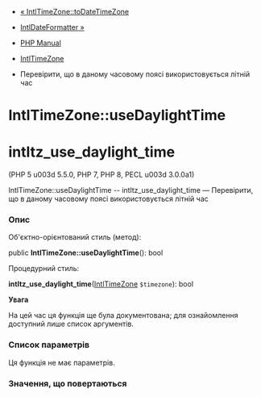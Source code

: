- [« IntlTimeZone::toDateTimeZone](intltimezone.todatetimezone.md)
- [IntlDateFormatter »](class.intldateformatter.md)

- [PHP Manual](index.md)
- [IntlTimeZone](class.intltimezone.md)
- Перевірити, що в даному часовому поясі використовується літній час

# IntlTimeZone::useDaylightTime

# intltz_use_daylight_time

(PHP 5 u003d 5.5.0, PHP 7, PHP 8, PECL u003d 3.0.0a1)

IntlTimeZone::useDaylightTime -- intltz_use_daylight_time — Перевірити,
що в даному часовому поясі використовується літній час

### Опис

Об'єктно-орієнтований стиль (метод):

public **IntlTimeZone::useDaylightTime**(): bool

Процедурний стиль:

**intltz_use_daylight_time**([IntlTimeZone](class.intltimezone.md)
`$timezone`): bool

**Увага**

На цей час ця функція ще була документована; для
ознайомлення доступний лише список аргументів.

### Список параметрів

Ця функція не має параметрів.

### Значення, що повертаються
